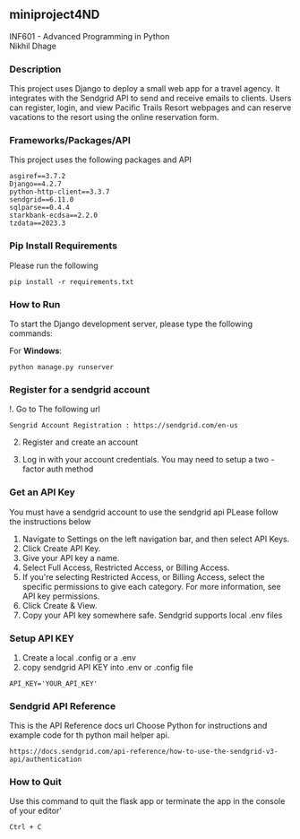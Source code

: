 ## miniproject4ND
INF601 - Advanced Programming in Python  
Nikhil Dhage



### Description
This project uses Django to deploy a small web app for a travel agency. 
It integrates with the Sendgrid API to send and receive emails to clients. 
Users can register, login, and view Pacific Trails Resort webpages and 
can  reserve vacations to the resort using the online reservation form.


### Frameworks/Packages/API 
This project uses the following packages and API
```
asgiref==3.7.2
Django==4.2.7
python-http-client==3.3.7
sendgrid==6.11.0
sqlparse==0.4.4
starkbank-ecdsa==2.2.0
tzdata==2023.3

```

### Pip Install Requirements
Please run the following

```
pip install -r requirements.txt
```

### How to Run
To start the Django development server, please type the following commands:

For **Windows**:

```
python manage.py runserver

```

### Register for a sendgrid account
!. Go to The following url 
```
Sengrid Account Registration : https://sendgrid.com/en-us

```

2. Register and create an account

3. Log in with your account credentials. You may need to setup a two -factor auth method


### Get an API Key 
You must have a sendgrid account to use the sendgrid api 
PLease follow the instructions below

1. Navigate to Settings on the left navigation bar, and then select API Keys.
2. Click Create API Key.
3. Give your API key a name.
4. Select Full Access, Restricted Access, or Billing Access.
5. If you're selecting Restricted Access, or Billing Access, select the specific permissions to give each category. For more information, see API key permissions.
6. Click Create & View.
7. Copy your API key somewhere safe. Sendgrid supports local .env files


### Setup API KEY 
1. Create a local .config or a .env 
2. copy sendgrid API KEY into .env or .config file

```
API_KEY='YOUR_API_KEY'

```


### Sendgrid API Reference 
This is the API Reference docs url 
Choose Python for instructions and example code
for th python mail helper api.

```
https://docs.sendgrid.com/api-reference/how-to-use-the-sendgrid-v3-api/authentication

```

### How to Quit
Use this command to quit the flask app or terminate the app 
in the console of your editor'
```
Ctrl + C 
```